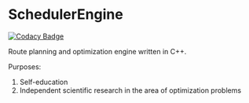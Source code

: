 # SchedulerEngine

[![Codacy Badge](https://api.codacy.com/project/badge/Grade/4484b3e9905d4abeb978139ed9d83417)](https://www.codacy.com/app/eaglegor/SchedulerEngine?utm_source=github.com&amp;utm_medium=referral&amp;utm_content=Eaglegor/SchedulerEngine&amp;utm_campaign=Badge_Grade)

Route planning and optimization engine written in C++.

Purposes:
1. Self-education
2. Independent scientific research in the area of optimization problems
